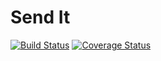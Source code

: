 # Send It

[![Build Status](https://travis-ci.org/walimike/send_it.svg?branch=api-v1)](https://travis-ci.org/walimike/send_it)                                                                                                                         [![Coverage Status](https://coveralls.io/repos/github/walimike/send_it/badge.svg?branch=api-v1)](https://coveralls.io/github/walimike/send_it?branch=api-v1)
